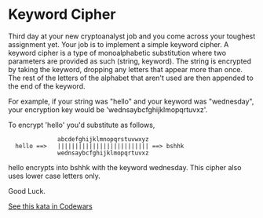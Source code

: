 # Keyword Cipher

Third day at your new cryptoanalyst job and you come across your toughest assignment yet. Your job is to implement a simple keyword cipher. A keyword cipher is a type of monoalphabetic substitution where two parameters are provided as such (string, keyword). The string is encrypted by taking the keyword, dropping any letters that appear more than once. The rest of the letters of the alphabet that aren't used are then appended to the end of the keyword.

For example, if your string was "hello" and your keyword was "wednesday", your encryption key would be 'wednsaybcfghijklmopqrtuvxz'.

To encrypt 'hello' you'd substitute as follows,
```
              abcdefghijklmnopqrstuvwxyz
  hello ==>   |||||||||||||||||||||||||| ==> bshhk
              wednsaybcfghijklmopqrtuvxz
```
hello encrypts into bshhk with the keyword wednesday. This cipher also uses lower case letters only.

Good Luck.

[See this kata in Codewars](https://www.codewars.com/kata/57241cafef90082e270012d8)